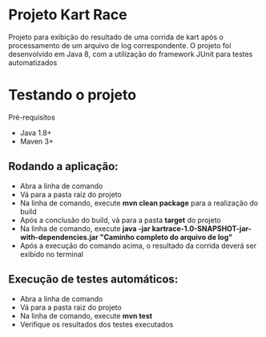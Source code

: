 # Projeto Kart Race
Projeto para exibição do resultado de uma corrida de kart após o processamento de um arquivo de log
correspondente. O projeto foi desenvolvido em Java 8, com a utilização do framework JUnit para testes
automatizados

# Testando o projeto
Pré-requisitos
  - Java 1.8+
  - Maven 3+

## Rodando a aplicação:
  - Abra a linha de comando
  - Vá para a pasta raiz do projeto
  - Na linha de comando, execute **mvn clean package** para a realização do build
  - Após a conclusão do build, vá para a pasta **target** do projeto
  - Na linha de comando, execute **java -jar kartrace-1.0-SNAPSHOT-jar-with-dependencies.jar "Caminho completo do arquivo de log"**
  - Após a execução do comando acima, o resultado da corrida deverá ser exibido no terminal

## Execução de testes automáticos:
  - Abra a linha de comando
  - Vá para a pasta raiz do projeto
  - Na linha de comando, execute **mvn test**
  - Verifique os resultados dos testes executados